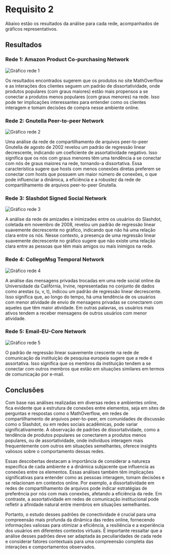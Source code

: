 # Requisito 2

Abaixo estão os resultados da análise para cada rede, acompanhados de gráficos representativos.

## Resultados

### Rede 1: Amazon Product Co-purchasing Network

![Gráfico rede 1](https://github.com/yantvrs/Data_structure_2/blob/main/smallWorlds/Requisito_02/sources/imagens/degree_assortativity_rede_01.png)

Os resultados encontrados sugerem que os produtos no site MathOverflow e as interações dos clientes seguem um padrão de dissortatividade, onde produtos populares (com graus maiores) estão mais propensos a se conectar a produtos menos populares (com graus menores) na rede. Isso pode ter implicações interessantes para entender como os clientes interagem e tomam decisões de compra nesse ambiente online.


### Rede 2: Gnutella Peer-to-peer Network

![Gráfico rede 2](https://github.com/yantvrs/Data_structure_2/blob/main/smallWorlds/Requisito_02/sources/imagens/degree_assortativity_rede_02.png)

Uma análise da rede de compartilhamento de arquivos peer-to-peer Gnutella de agosto de 2002 revelou um padrão de regressão linear decrescente, indicando um coeficiente de assortatividade negativo. Isso significa que os nós com graus menores têm uma tendência a se conectar com nós de graus maiores na rede, tornando-a dissortativa. Essa característica sugere que hosts com menos conexões diretas preferem se conectar com hosts que possuem um maior número de conexões, o que pode influenciar a dinâmica, a eficiência e a robustez da rede de compartilhamento de arquivos peer-to-peer Gnutella.

### Rede 3: Slashdot Signed Social Network

![Gráfico rede 3](https://github.com/yantvrs/Data_structure_2/blob/main/smallWorlds/Requisito_02/sources/imagens/degree_assortativity_rede_03.png)

A análise da rede de amizades e inimizades entre os usuários do Slashdot, coletada em novembro de 2008, revelou um padrão de regressão linear suavemente decrescente no gráfico, indicando que não há uma relação clara entre os nós. Nesse contexto, a presença de uma regressão linear suavemente decrescente no gráfico sugere que não existe uma relação clara entre as pessoas que têm mais amigos ou mais inimigos na rede.

### Rede 4: CollegeMsg Temporal Network

![Gráfico rede 4](https://github.com/yantvrs/Data_structure_2/blob/main/smallWorlds/Requisito_02/sources/imagens/degree_assortativity_rede_04.png)

A análise das mensagens privadas trocadas em uma rede social online da Universidade da Califórnia, Irvine, representadas no conjunto de dados como arestas (u, v, t), indicou um padrão de regressão linear decrescente. Isso significa que, ao longo do tempo, há uma tendência de os usuários com menor atividade de envio de mensagens privadas se conectarem com aqueles que têm maior atividade. Em outras palavras, os usuários mais ativos tendem a receber mensagens de outros usuários com menor atividade. 

### Rede 5: Email-EU-Core Network

![Gráfico rede 5](https://github.com/yantvrs/Data_structure_2/blob/main/smallWorlds/Requisito_02/sources/imagens/degree_assortativity_rede_05.png)


O padrão de regressão linear suavemente crescente na rede de comunicação da instituição de pesquisa europeia sugere que a rede é assortativa. Isso significa que os membros da instituição tendem a se conectar com outros membros que estão em situações similares em termos de comunicação por e-mail.

## Conclusões

Com base nas análises realizadas em diversas redes e ambientes online, fica evidente que a estrutura de conexões entre elementos, seja em sites de perguntas e respostas como o MathOverflow, em redes de compartilhamento de arquivos peer-to-peer, em comunidades de discussão como o Slashdot, ou em redes sociais acadêmicas, pode variar significativamente. A observação de padrões de dissortatividade, como a tendência de produtos populares se conectarem a produtos menos populares, ou de assortatividade, onde indivíduos interagem mais frequentemente com outros em situações semelhantes, oferece insights valiosos sobre o comportamento dessas redes.

Essas descobertas destacam a importância de considerar a natureza específica de cada ambiente e a dinâmica subjacente que influencia as conexões entre os elementos. Essas análises também têm implicações significativas para entender como as pessoas interagem, tomam decisões e se relacionam em contextos online. Por exemplo, a dissortatividade em redes de compartilhamento de arquivos pode indicar estratégias de preferência por nós com mais conexões, afetando a eficiência da rede. Em contraste, a assortatividade em redes de comunicação institucional pode refletir a afinidade natural entre membros em situações semelhantes.

Portanto, o estudo desses padrões de conectividade é crucial para uma compreensão mais profunda da dinâmica das redes online, fornecendo informações valiosas para otimizar a eficiência, a resiliência e a experiência dos usuários em diferentes contextos virtuais. É importante ressaltar que a análise desses padrões deve ser adaptada às peculiaridades de cada rede e considerar fatores contextuais para uma compreensão completa das interações e comportamentos observados.